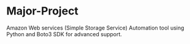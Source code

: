 # Major-Project

Amazon Web services (Simple Storage Service) Automation tool using Python and Boto3 SDK for advanced support.
